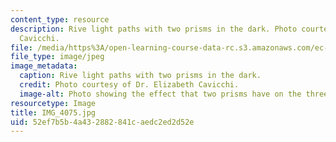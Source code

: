 ```yaml
---
content_type: resource
description: Rive light paths with two prisms in the dark. Photo courtesy of Dr. Elizabeth
  Cavicchi.
file: /media/https%3A/open-learning-course-data-rc.s3.amazonaws.com/ec-050-recreate-experiments-from-history-inform-the-future-from-the-past-galileo-january-iap-2010/52ef7b5b4a432882841caedc2ed2d52e_IMG_4075.jpg
file_type: image/jpeg
image_metadata:
  caption: Rive light paths with two prisms in the dark.
  credit: Photo courtesy of Dr. Elizabeth Cavicchi.
  image-alt: Photo showing the effect that two prisms have on the three beams of light.
resourcetype: Image
title: IMG_4075.jpg
uid: 52ef7b5b-4a43-2882-841c-aedc2ed2d52e
---
```

